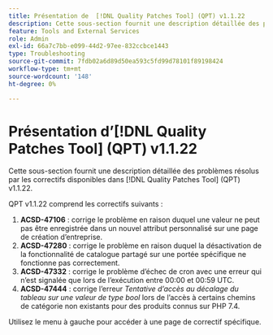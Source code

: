 ```yaml
---
title: Présentation de  [!DNL Quality Patches Tool] (QPT) v1.1.22
description: Cette sous-section fournit une description détaillée des problèmes résolus par les correctifs disponibles dans  [!DNL Quality Patches Tool] (QPT) v1.1.22.
feature: Tools and External Services
role: Admin
exl-id: 66a7c7bb-e099-44d2-97ee-832ccbce1443
type: Troubleshooting
source-git-commit: 7fdb02a6d89d50ea593c5fd99d78101f89198424
workflow-type: tm+mt
source-wordcount: '148'
ht-degree: 0%

---
```


# Présentation d’[!DNL Quality Patches Tool] (QPT) v1.1.22

Cette sous-section fournit une description détaillée des problèmes résolus par les correctifs disponibles dans [!DNL Quality Patches Tool] (QPT) v1.1.22.

QPT v1.1.22 comprend les correctifs suivants :

1. **ACSD-47106** : corrige le problème en raison duquel une valeur ne peut pas être enregistrée dans un nouvel attribut personnalisé sur une page de création d’entreprise.
1. **ACSD-47280** : corrige le problème en raison duquel la désactivation de la fonctionnalité de catalogue partagé sur une portée spécifique ne fonctionne pas correctement.
1. **ACSD-47332** : corrige le problème d’échec de cron avec une erreur qui n’est signalée que lors de l’exécution entre 00:00 et 00:59 UTC.
1. **ACSD-47444** : corrige l’erreur _Tentative d’accès au décalage du tableau sur une valeur de type bool_ lors de l’accès à certains chemins de catégorie non existants pour des produits connus sur PHP 7.4.

Utilisez le menu à gauche pour accéder à une page de correctif spécifique.
